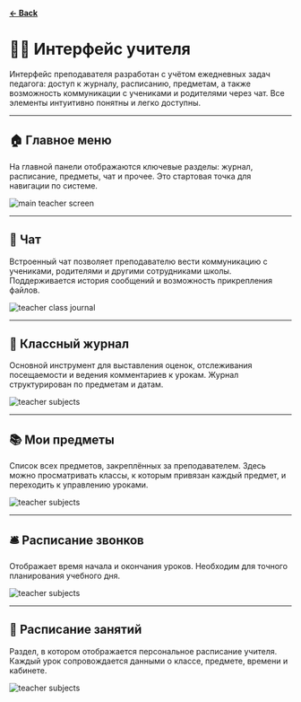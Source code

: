 **[← Back](./README.md)**

# 👨‍🏫 Интерфейс учителя

Интерфейс преподавателя разработан с учётом ежедневных задач педагога: доступ к журналу, расписанию, предметам, а также возможность коммуникации с учениками и родителями через чат. Все элементы интуитивно понятны и легко доступны.

---

## 🏠 Главное меню

На главной панели отображаются ключевые разделы: журнал, расписание, предметы, чат и прочее. Это стартовая точка для навигации по системе.

![main teacher screen](./mainpage.png)

---

## 💬 Чат

Встроенный чат позволяет преподавателю вести коммуникацию с учениками, родителями и другими сотрудниками школы. Поддерживается история сообщений и возможность прикрепления файлов.

![teacher class journal](./chat.png)

---

## 📘 Классный журнал

Основной инструмент для выставления оценок, отслеживания посещаемости и ведения комментариев к урокам. Журнал структурирован по предметам и датам.

![teacher subjects](./journal.png)

---

## 📚 Мои предметы

Список всех предметов, закреплённых за преподавателем. Здесь можно просматривать классы, к которым привязан каждый предмет, и переходить к управлению уроками.

![teacher subjects](./my_subjects.png)

---

## 🛎️ Расписание звонков

Отображает время начала и окончания уроков. Необходим для точного планирования учебного дня.

![teacher subjects](./schedule_call.png)

---

## 📅 Расписание занятий

Раздел, в котором отображается персональное расписание учителя. Каждый урок сопровождается данными о классе, предмете, времени и кабинете.

![teacher subjects](./schedule.png)

